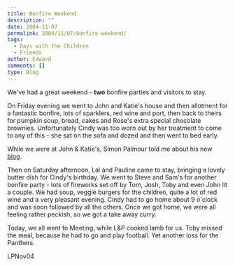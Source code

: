 ```yaml
---
title: Bonfire Weekend
description: ""
date: 2004-11-07
permalink: 2004/11/07/bonfire-weekend/
tags:
  - Days with the Children
  - Friends
author: Edward
comments: []
type: Blog
---
```


We\'ve had a great weekend - **two** bonfire parties and visitors to
stay.

On Friday evening we went to John and Katie\'s house and then allotment
for a fantastic bonfire, lots of sparklers, red wine and port, then back
to theirs for pumpkin soup, bread, cakes and Rose\'s extra special
chocolate brownies. Unfortunately Cindy was too worn out by her
treatment to come to any of this - she sat on the sofa and dozed and
then went to bed early.

While we were at John & Katie\'s, Simon Palmour told me about his new
[blog][1].

Then on Saturday afternoon, Lal and Pauline came to stay, bringing a
lovely butter dish for Cindy\'s birthday. We went to Steve and Sam\'s
for another bonfire party - lots of fireworks set off by Tom, Josh, Toby
and even John lit a couple. We had soup, veggie burgers for the
children, quite a lot of red wine and a very pleasant evening. Cindy had
to go home about 9 o\'clock and was soon followed by all the others.
Once we got home, we were all feeling rather peckish, so we got a take
away curry.

Today, we all went to Meeting, while L&P cooked lamb for us. Toby missed
the meal, because he had to go and play football. Yet another loss for
the Panthers.

<wpg2>LPNov04</wpg2>



[1]: https://palmour.blogspot.com/
